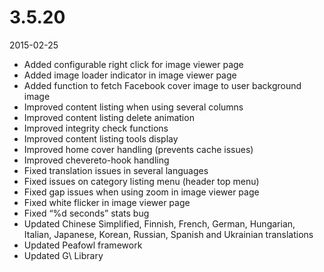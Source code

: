 # 3.5.20

2015-02-25

- Added configurable right click for image viewer page
- Added image loader indicator in image viewer page
- Added function to fetch Facebook cover image to user background image
- Improved content listing when using several columns
- Improved content listing delete animation
- Improved integrity check functions
- Improved content listing tools display
- Improved home cover handling (prevents cache issues)
- Improved chevereto-hook handling
- Fixed translation issues in several languages
- Fixed issues on category listing menu (header top menu)
- Fixed gap issues when using zoom in image viewer page
- Fixed white flicker in image viewer page
- Fixed “%d seconds” stats bug
- Updated Chinese Simplified, Finnish, French, German, Hungarian, Italian, Japanese, Korean, Russian, Spanish and Ukrainian translations
- Updated Peafowl framework
- Updated G\ Library
